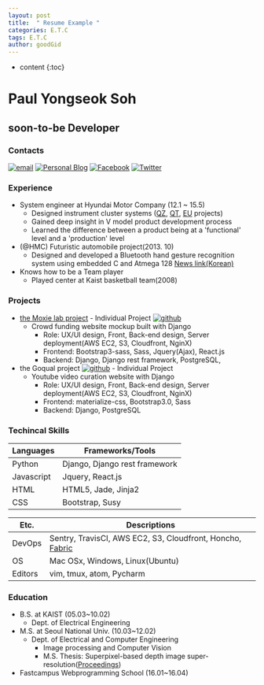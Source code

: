 ```yaml
---
layout: post
title:  " Resume Example "
categories: E.T.C
tags: E.T.C
author: goodGid
---
```

* content
{:toc}



# Paul Yongseok Soh
## soon-to-be Developer

### Contacts
[![email](https://img.shields.io/badge/email-yongdoree-00059f.svg)](mailto:yongdoree@gmail.com)
[![Personal Blog](https://img.shields.io/badge/Personal_blog-blog.paulsoh.co-0229bf.svg)](https://blog.paulsoh.co/)
[![Facebook](https://img.shields.io/badge/facebook-Paul_Soh-2c2cff.svg)](https://www.facebook.com/pau1soh/)
[![Twitter](https://img.shields.io/badge/twitter-pau1soh-4e91fd.svg)](https://https://twitter.com/pau1soh/)

### Experience
- System engineer at Hyundai Motor Company (12.1 ~ 15.5)
  + Designed instrument cluster systems ([QZ](http://www.hyundai.com/kr/showroom.do?carCd1=TR003), [QT](http://www.hyundai.com/kr/showroom.do?carCd1=TR001), [EU](http://www.hyundai.com/kr/showroom.do?carCd1=BS007) projects)
  + Gained deep insight in V model product development process
  + Learned the difference between a product being at a 'functional' level and a 'production' level
- (@HMC) Futuristic automobile project(2013. 10)
  - Designed and developed a Bluetooth hand gesture recognition system using embedded C and Atmega 128 [News link(Korean)](http://tvpot.daum.net/v/v1850shIszBzoffheosrorr)
- Knows how to be a Team player
  + Played center at Kaist basketball team(2008)

### Projects
  + [the Moxie lab project](https://moxie.kr) - Individual Project [![github](https://img.shields.io/badge/github-moxie-lightgrey.svg)](https://github.com/paulsoh/moxie/tree/develop)
    + Crowd funding website mockup built with Django
      + Role: UX/UI design, Front, Back-end design, Server deployment(AWS EC2, S3, Cloudfront, NginX)
      + Frontend: Bootstrap3-sass, Sass, Jquery(Ajax), React.js
      + Backend: Django, Django rest framework, PostgreSQL, 
  + the Goqual project [![github](https://img.shields.io/badge/github-goqual-lightgrey.svg)](https://github.com/paulsoh/vanity-fair/tree/develop) - Individual Project
    + Youtube video curation website with Django 
      + Role: UX/UI design, Front, Back-end design, Server deployment(AWS EC2, S3, Cloudfront, NginX)
      + Frontend: materialize-css, Bootstrap3.0, Sass
      + Backend: Django, PostgreSQL

### Techincal Skills

| Languages  | Frameworks/Tools              |
|------------|-------------------------------|
| Python     | Django, Django rest framework |
| Javascript | Jquery, React.js              |
| HTML       | HTML5, Jade, Jinja2           |
| CSS        | Bootstrap, Susy               |

| Etc.    	| Descriptions                              	|
|----------	|-------------------------------------------	|
| DevOps   	| Sentry, TravisCI, AWS EC2, S3, Cloudfront, Honcho, [Fabric](http://www.fabfile.org/) 	|
| OS       	| Mac OSx, Windows, Linux(Ubuntu)           	|
| Editors   | vim, tmux, atom, Pycharm                  	|

### Education
- B.S. at KAIST (05.03~10.02)
    + Dept. of Electrical Engineering 
- M.S. at Seoul National Univ. (10.03~12.02)
  + Dept. of Electrical and Computer Engineering
    + Image processing and Computer Vision
    + M.S. Thesis: Superpixel-based depth image super-resolution([Proceedings](http://spie.org/Publications/Proceedings/Paper/10.1117/12.909848))
- Fastcampus Webprogramming School (16.01~16.04)
